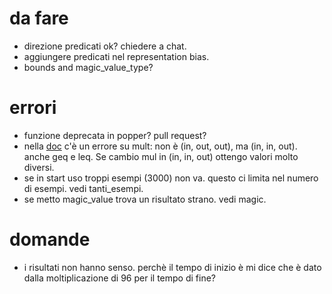 # da fare
- direzione predicati ok? chiedere a chat.
- aggiungere predicati nel representation bias.
- bounds and magic_value_type?

# errori
- funzione deprecata in popper? pull request?
- nella [doc](https://github.com/celinehocquette/numsynth-aaai23) c'è un errore su mult: non è (in, out, out), ma (in, in, out). anche geq e leq. Se cambio mul in (in, in, out) ottengo valori molto diversi.
- se in start uso troppi esempi (3000) non va. questo ci limita nel numero di esempi. vedi tanti_esempi.
- se metto magic_value trova un risultato strano. vedi magic.

# domande
- i risultati non hanno senso. perchè il tempo di inizio è mi dice che è dato dalla moltiplicazione di 96 per il tempo di fine?